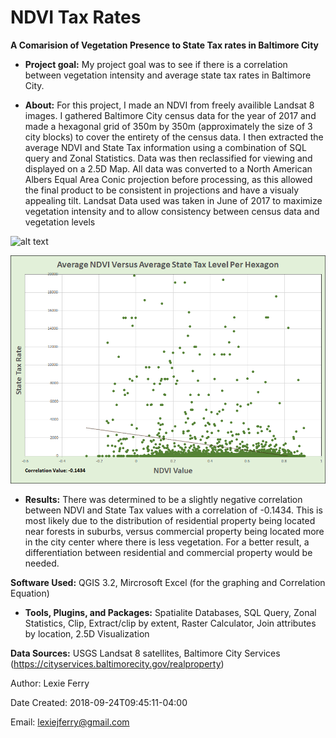 # NDVI Tax Rates

**A Comarision of Vegetation Presence to State Tax rates in Baltimore City**

- **Project goal:** My project goal was to see if there is a correlation between vegetation intensity and average state tax rates in Baltimore City.

- **About:** For this project, I made an NDVI from freely availible Landsat 8 images. I gathered Baltimore City census data for the year of 2017 and made a hexagonal grid of 350m by 350m (approximately the size of 3 city blocks) to cover the entirety of the census data. I then extracted the average NDVI and State Tax information using a combination of SQL query and Zonal Statistics. Data was then reclassified for viewing and displayed on a 2.5D Map. All data was converted to a North American Albers Equal Area Conic projection before processing, as this allowed the final product to be consistent in projections and have a visualy appealing tilt. Landsat Data used was taken in June of 2017 to maximize vegetation intensity and to allow consistency between census data and vegetation levels

![alt text](https://github.com/lexiejferry/lexiejferry.github.io/blob/master/NDVI_Tax_Rates/Project1mapT2.png "Project1mapT2")

![alt text](https://github.com/lexiejferry/lexiejferry.github.io/blob/master/NDVI_Tax_Rates/Chart_P2.PNG "Chart_P2")

- **Results:** There was determined to be a slightly negative correlation between NDVI and State Tax values with a correlation of -0.1434. This is most likely due to the distribution of residential property being located near forests in suburbs, versus commercial property being located more in the city center where there is less vegetation. For a better result, a differentiation between residential and commercial property would be needed.

**Software Used:** QGIS 3.2, Mircrosoft Excel (for the graphing and Correlation Equation)

- **Tools, Plugins, and Packages:** Spatialite Databases, SQL Query, Zonal Statistics, Clip, Extract/clip by extent, Raster Calculator, Join attributes by location, 2.5D Visualization

**Data Sources:** USGS Landsat 8 satellites, Baltimore City Services (https://cityservices.baltimorecity.gov/realproperty)

Author: Lexie Ferry

Date Created:   2018-09-24T09:45:11-04:00

Email:  lexiejferry@gmail.com
